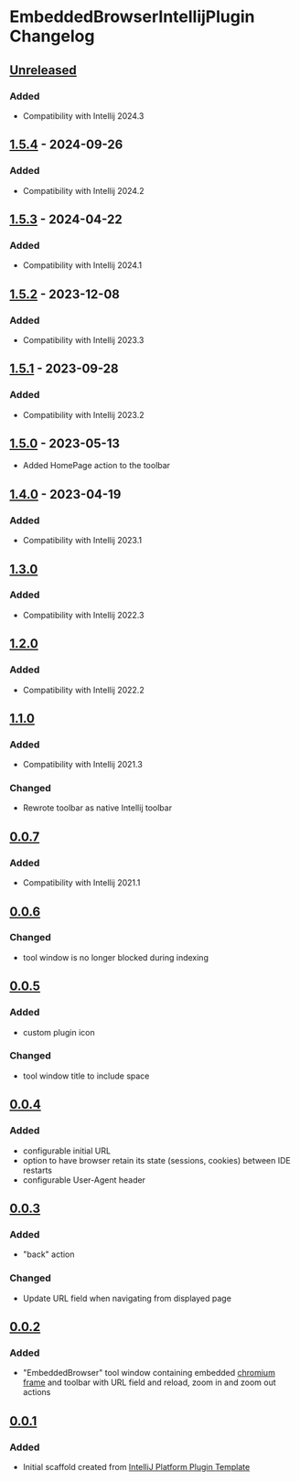 <!-- Keep a Changelog guide -> https://keepachangelog.com -->

# EmbeddedBrowserIntellijPlugin Changelog

## [Unreleased]
### Added

- Compatibility with Intellij 2024.3

## [1.5.4] - 2024-09-26

### Added

- Compatibility with Intellij 2024.2

## [1.5.3] - 2024-04-22

### Added

- Compatibility with Intellij 2024.1

## [1.5.2] - 2023-12-08

### Added

- Compatibility with Intellij 2023.3

## [1.5.1] - 2023-09-28

### Added

- Compatibility with Intellij 2023.2

## [1.5.0] - 2023-05-13

- Added HomePage action to the toolbar

## [1.4.0] - 2023-04-19

### Added

- Compatibility with Intellij 2023.1

## [1.3.0]

### Added

- Compatibility with Intellij 2022.3

## [1.2.0]

### Added

- Compatibility with Intellij 2022.2

## [1.1.0]

### Added

- Compatibility with Intellij 2021.3

### Changed

- Rewrote toolbar as native Intellij toolbar

## [0.0.7]

### Added

- Compatibility with Intellij 2021.1

## [0.0.6]

### Changed

- tool window is no longer blocked during indexing

## [0.0.5]

### Added

- custom plugin icon

### Changed

- tool window title to include space

## [0.0.4]

### Added

- configurable initial URL
- option to have browser retain its state (sessions, cookies) between IDE restarts
- configurable User-Agent header

## [0.0.3]

### Added

- "back" action

### Changed

- Update URL field when navigating from displayed page

## [0.0.2]

### Added

- "EmbeddedBrowser" tool window containing embedded [chromium frame](https://plugins.jetbrains.com/docs/intellij/jcef.html) and toolbar with URL field and reload, zoom in and zoom out actions

## [0.0.1]

### Added

- Initial scaffold created from [IntelliJ Platform Plugin Template](https://github.com/JetBrains/intellij-platform-plugin-template)

[Unreleased]: https://github.com/plaskowski/EmbeddedBrowserIntellijPlugin/compare/v1.5.4...HEAD
[1.5.4]: https://github.com/plaskowski/EmbeddedBrowserIntellijPlugin/compare/v1.5.3...v1.5.4
[1.5.3]: https://github.com/plaskowski/EmbeddedBrowserIntellijPlugin/compare/v1.5.2...v1.5.3
[1.5.2]: https://github.com/plaskowski/EmbeddedBrowserIntellijPlugin/compare/v1.5.1...v1.5.2
[1.5.1]: https://github.com/plaskowski/EmbeddedBrowserIntellijPlugin/compare/v1.5.0...v1.5.1
[1.5.0]: https://github.com/plaskowski/EmbeddedBrowserIntellijPlugin/compare/v1.4.0...v1.5.0
[1.4.0]: https://github.com/plaskowski/EmbeddedBrowserIntellijPlugin/compare/v1.3.0...v1.4.0
[1.3.0]: https://github.com/plaskowski/EmbeddedBrowserIntellijPlugin/compare/v1.2.0...v1.3.0
[1.2.0]: https://github.com/plaskowski/EmbeddedBrowserIntellijPlugin/compare/v1.1.0...v1.2.0
[1.1.0]: https://github.com/plaskowski/EmbeddedBrowserIntellijPlugin/compare/v0.0.7...v1.1.0
[0.0.7]: https://github.com/plaskowski/EmbeddedBrowserIntellijPlugin/compare/v0.0.6...v0.0.7
[0.0.6]: https://github.com/plaskowski/EmbeddedBrowserIntellijPlugin/compare/v0.0.5...v0.0.6
[0.0.5]: https://github.com/plaskowski/EmbeddedBrowserIntellijPlugin/compare/v0.0.4...v0.0.5
[0.0.4]: https://github.com/plaskowski/EmbeddedBrowserIntellijPlugin/compare/v0.0.3...v0.0.4
[0.0.3]: https://github.com/plaskowski/EmbeddedBrowserIntellijPlugin/compare/v0.0.2...v0.0.3
[0.0.2]: https://github.com/plaskowski/EmbeddedBrowserIntellijPlugin/compare/v0.0.1...v0.0.2
[0.0.1]: https://github.com/plaskowski/EmbeddedBrowserIntellijPlugin/commits/v0.0.1
